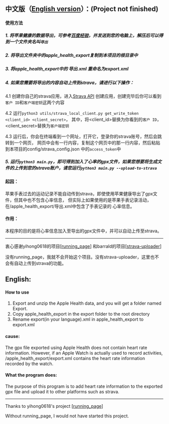 ## 中文版（[English version](#English)）：(Project not finished)

#### 使用方法

##### 1. 将苹果健康的数据导出，可参考[百度经验](https://jingyan.baidu.com/article/e9fb46e167cc6b3421f766e1.html)，并发送到您的电脑上，解压后可以得到一个文件夹名叫`导出`

##### 2. 将导出文件夹中的apple_health_export复制到本项目的根目录中

##### 3. 将apple_health_export中的 导出.xml 重命名为export.xml

##### 4. 如果您需要将导出的内容自动上传到strava，请进行以下操作：

4.1 创建你自己的strava应用，进入[Strava API](https://www.strava.com/settings/api)
创建应用，创建完毕后你可以看到`客户 ID`和`客户端密钥`这两个内容

4.2 运行`python3 utils/strava_local_client.py get_write_token <client_id> <client_secret>`，
其中，将<client_id>替换为你看到的`客户 ID`，<client_secret>替换为`客户端密钥`

4.3
运行后，你会在终端看到一个网址，打开它，登录你的strava账号，然后会跳转到一个网页，
网页中会有一行内容，复制这个网页中的那一行内容，然后粘贴到本项目的config/strava_config.json
中的`access_token`中

##### 5. 运行`python3 main.py`，即可得到加入了心率的gpx文件，如果您想要将生成文件的上传到您的strava账户，请您运行`python3 main.py --upload-to-strava`

#### 起因：

苹果手表过去的运动记录不能自动传到strava，即使使用苹果健康导出了gpx文件，但其中也不包含心率信息，
但实际上如果使用的是苹果手表记录活动，在/apple_health_export/导出.xml中包含了手表记录的
心率信息。

#### 作用：

本程序的目的是将心率信息加入至导出的gpx文件中，并可以自动上传至strava。

------

衷心感谢yihong0618的项目[[running_page](https://github.com/yihong0618/running_page)]
和barrald的项目[[strava-uploader](https://github.com/barrald/strava-uploader)]

没有running_page，我就不会开始这个项目。没有strava-uploader，这里也不会有自动上传到strava的功能。

## English:

#### How to use

1. Export and unzip the Apple Health data, and you will get a folder named Export.
2. Copy apple_health_export in the export folder to the root directory
3. Rename export(in your language).xml in apple_health_export to export.xml

#### cause:

The gpx file exported using Apple Health does not contain heart rate information. However, if an Apple Watch is actually
used to record activities, /apple_health_export/export.xml contains the heart rate information recorded by the watch.

#### What the program does:

The purpose of this program is to add heart rate information to the exported gpx file and upload it to other platforms
such as strava.

------

Thanks to yihong0618's project [[running_page](https://github.com/yihong0618/running_page)]

Without running_page, I would not have started this project.